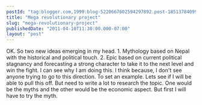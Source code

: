```yaml
---
postId: "tag:blogger.com,1999:blog-5220667602594297892.post-1851378409975700354"
title: "Mega revolutionary project"
slug: "mega-revolutionary-project"
publishedDate: "2011-04-10T11:30:00.000-07:00"
layout: "post"
---
```


OK. So two new ideas emerging in my head. 1\. Mythology based on Nepal with
the historical and political touch. 2\. Epic based on current political
stagnancy and forecasting a strong character to take it to the next level and
win the fight. I can see why I am doing this. I think because, I don't see
anyone trying to go to this direction. To set an example. Lets see if I will
be able to pull this off. But need to write a lot to research the topic. One
would be the myths and the other would be the economic aspect. But first I
will have to try the myth.

